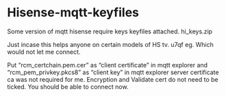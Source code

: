 # Hisense-mqtt-keyfiles
Some version of mqtt hisense require keys
keyfiles attached.
hi_keys.zip

Just incase this helps anyone on certain models of HS tv. u7qf eg. Which would not let me connect.

Put “rcm_certchain.pem.cer” as “client certificate” in mqtt explorer
and “rcm_pem_privkey.pkcs8” as “client key” in mqtt explorer
server certificate ca was not required for me. Encryption and Validate cert do not need to be ticked.
You should be able to connect now.
